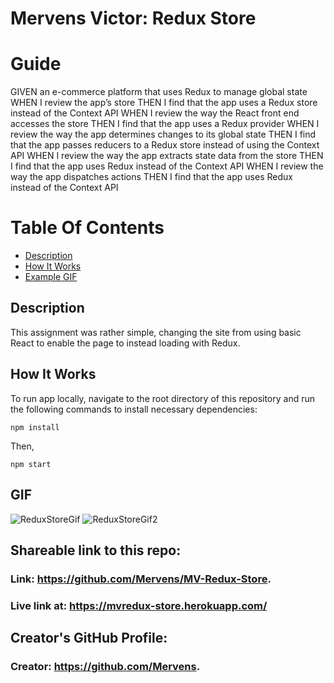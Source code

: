 # Mervens Victor: Redux Store

# Guide
GIVEN an e-commerce platform that uses Redux to manage global state
WHEN I review the app’s store
THEN I find that the app uses a Redux store instead of the Context API
WHEN I review the way the React front end accesses the store
THEN I find that the app uses a Redux provider
WHEN I review the way the app determines changes to its global state
THEN I find that the app passes reducers to a Redux store instead of using the Context API
WHEN I review the way the app extracts state data from the store
THEN I find that the app uses Redux instead of the Context API
WHEN I review the way the app dispatches actions
THEN I find that the app uses Redux instead of the Context API
# Table Of Contents
- [Description](#description)
- [How It Works](#how-it-works)
- [Example GIF](#gif)

## Description  
This assignment was rather simple, changing the site from using basic React to enable the page to instead loading with Redux.
## How It Works  

To run app locally, navigate to the root directory of this repository and run the following commands to install necessary dependencies:

`npm install`

Then,

`npm start`

## GIF  
![ReduxStoreGif]()
![ReduxStoreGif2]()

## Shareable link to this repo:  

### Link: **https://github.com/Mervens/MV-Redux-Store.**  
### Live link at: **https://mvredux-store.herokuapp.com/**

## Creator's GitHub Profile:  

### Creator: **https://github.com/Mervens.**

